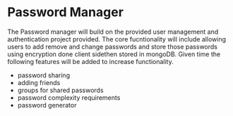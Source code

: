 # Password Manager 
The Password manager will build on the provided user management and authentication project provided. The core 
fucntionality will include allowing users to add remove and change passwords and store those passwords
using encryption done client sidethen stored in mongoDB. Given time the following features will be added to increase functionality.

* password sharing
* adding friends
* groups for shared passwords
* password complexity requirements
* password generator

